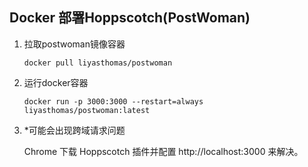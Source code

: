 ## Docker 部署Hoppscotch(PostWoman)

1. 拉取postwoman镜像容器

   ```shell
   docker pull liyasthomas/postwoman
   ```

2. 运行docker容器

   ```shell
   docker run -p 3000:3000 --restart=always liyasthomas/postwoman:latest
   ```

3. *可能会出现跨域请求问题

   Chrome 下载 Hoppscotch 插件并配置 http://localhost:3000 来解决。


